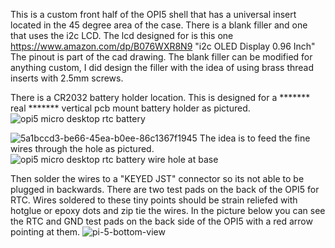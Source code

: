This is a custom front half of the OPI5 shell that has a universal insert located in the 45 degree area of the case. There is a blank filler and one that uses the i2c LCD. The lcd designed for is this one https://www.amazon.com/dp/B076WXR8N9 "i2c OLED Display 0.96 Inch" The pinout is part of the cad drawing.
The blank filler can be modified for anything custom, I did design the filler with the idea of using brass thread inserts with 2.5mm screws.

There is a CR2032 battery holder location. This is designed for a ******* real ******* vertical pcb mount battery holder as pictured.
![opi5 micro desktop rtc battery](https://user-images.githubusercontent.com/15570512/219877684-f7669b34-cb19-457a-9a69-04a5aa293ff8.jpg)

![5a1bccd3-be66-45ea-b0ee-86c1367f1945](https://user-images.githubusercontent.com/15570512/219877354-94cb92fd-8aff-47c6-b133-5b46d7c69e46.jpg)
The idea is to feed the fine wires through the hole as pictured.![opi5 micro desktop rtc battery wire hole at base](https://user-images.githubusercontent.com/15570512/219877693-59dbb727-9029-4a40-9e68-f02d67c2c513.jpg)


Then solder the wires to a "KEYED JST" connector so its not able to be plugged in backwards. There are two test pads on the back of the OPI5 for RTC. Wires soldered to these tiny points should be strain reliefed with hotglue or epoxy dots and zip tie the wires. In the picture below you can see the RTC and GND test pads on the back side of the OPI5 with a red arrow pointing at them.
![pi-5-bottom-view](https://user-images.githubusercontent.com/15570512/219877982-a21b246d-de2f-414f-8482-af740ac2db17.png)
